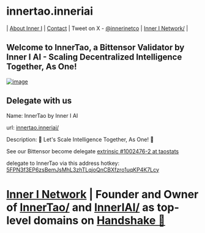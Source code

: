 # innertao.inneriai
| [About Inner I](https://innerinetcompany.com/about/) | [Contact](mailto:innerinetcompany@gmail.com) | Tweet on X - [@innerinetco](https://twitter.com/innerinetco) | [Inner I Network/](https://innerinetwork.hns.to/) |
## Welcome to InnerTao, a Bittensor Validator by Inner I AI - Scaling Decentralized Intelligence Together, As One!
[![image](https://i.arxius.io/1d5bce91.png)](http://innerinetwork.hns.to/)
## Delegate with us
Name: InnerTao by Inner I AI

url: [innertao.inneriai/](http://innertao.inneriai.hns.to/)

Description: 🤝 Let's Scale Intelligence Together, As One! 🤝


See our Bittensor become delegate [extrinsic #1002476-2 at taostats](https://x.taostats.io/extrinsic/1002476-2)

delegate to InnerTao via this address hotkey: [5FPN3f3EP6zsBemJsMhL3zhTLqjoQnCBXfzro1uqKP4K7Lcy](https://taostats.io/hotkey/?hkey=5FPN3f3EP6zsBemJsMhL3zhTLqjoQnCBXfzro1uqKP4K7Lcy)

# [Inner I Network](https://innerinetwork.hns.to/) | Founder and Owner of [InnerTao/](https://namebase.io/domains/innertao) and [InnerIAI/](https://namebase.io/domains/inneriai) as top-level domains on [Handshake 🤝](https://handshake.org)
